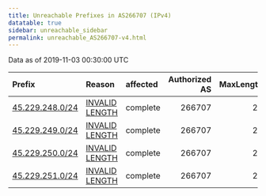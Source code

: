 ```yaml
---
title: Unreachable Prefixes in AS266707 (IPv4)
datatable: true
sidebar: unreachable_sidebar
permalink: unreachable_AS266707-v4.html
---
```


Data as of 2019-11-03 00:30:00 UTC


<div class="datatable-begin"></div>

| Prefix                                                   | Reason                                                                                                     | affected   |   Authorized AS |   MaxLength | Anchor                                         |   unreachable /24s |
|:---------------------------------------------------------|:-----------------------------------------------------------------------------------------------------------|:-----------|----------------:|------------:|:-----------------------------------------------|-------------------:|
| [45.229.248.0/24](https://stat.ripe.net/45.229.248.0/24) | [INVALID LENGTH](https://rpki-validator.ripe.net/announcement-preview?asn=AS266707&prefix=45.229.248.0/24) | complete   |          266707 |          22 | [LACNIC](unreachable_LACNIC_RPKI_Root-v4.html) |                  1 |
| [45.229.249.0/24](https://stat.ripe.net/45.229.249.0/24) | [INVALID LENGTH](https://rpki-validator.ripe.net/announcement-preview?asn=AS266707&prefix=45.229.249.0/24) | complete   |          266707 |          22 | [LACNIC](unreachable_LACNIC_RPKI_Root-v4.html) |                  1 |
| [45.229.250.0/24](https://stat.ripe.net/45.229.250.0/24) | [INVALID LENGTH](https://rpki-validator.ripe.net/announcement-preview?asn=AS266707&prefix=45.229.250.0/24) | complete   |          266707 |          22 | [LACNIC](unreachable_LACNIC_RPKI_Root-v4.html) |                  1 |
| [45.229.251.0/24](https://stat.ripe.net/45.229.251.0/24) | [INVALID LENGTH](https://rpki-validator.ripe.net/announcement-preview?asn=AS266707&prefix=45.229.251.0/24) | complete   |          266707 |          22 | [LACNIC](unreachable_LACNIC_RPKI_Root-v4.html) |                  1 |

<div class="datatable-end"></div>